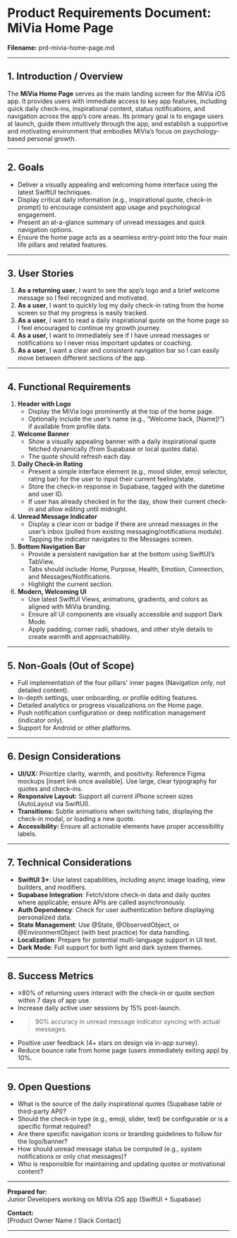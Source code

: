 
# Product Requirements Document: MiVia Home Page

**Filename:** prd-mivia-home-page.md

---

## 1. Introduction / Overview

The **MiVia Home Page** serves as the main landing screen for the MiVia iOS app. It provides users with immediate access to key app features, including quick daily check-ins, inspirational content, status notifications, and navigation across the app’s core areas. Its primary goal is to engage users at launch, guide them intuitively through the app, and establish a supportive and motivating environment that embodies MiVia’s focus on psychology-based personal growth.

---

## 2. Goals

- Deliver a visually appealing and welcoming home interface using the latest SwiftUI techniques.
- Display critical daily information (e.g., inspirational quote, check-in prompt) to encourage consistent app usage and psychological engagement.
- Present an at-a-glance summary of unread messages and quick navigation options.
- Ensure the home page acts as a seamless entry-point into the four main life pillars and related features.

---

## 3. User Stories

1. **As a returning user**, I want to see the app’s logo and a brief welcome message so I feel recognized and motivated.
2. **As a user**, I want to quickly log my daily check-in rating from the home screen so that my progress is easily tracked.
3. **As a user**, I want to read a daily inspirational quote on the home page so I feel encouraged to continue my growth journey.
4. **As a user**, I want to immediately see if I have unread messages or notifications so I never miss important updates or coaching.
5. **As a user**, I want a clear and consistent navigation bar so I can easily move between different sections of the app.

---

## 4. Functional Requirements

1. **Header with Logo**
    - Display the MiVia logo prominently at the top of the home page.
    - Optionally include the user’s name (e.g., “Welcome back, [Name]!”) if available from profile data.
2. **Welcome Banner**
    - Show a visually appealing banner with a daily inspirational quote fetched dynamically (from Supabase or local quotes data).
    - The quote should refresh each day.
3. **Daily Check-in Rating**
    - Present a simple interface element (e.g., mood slider, emoji selector, rating bar) for the user to input their current feeling/state.
    - Store the check-in response in Supabase, tagged with the datetime and user ID.
    - If user has already checked in for the day, show their current check-in and allow editing until midnight.
4. **Unread Message Indicator**
    - Display a clear icon or badge if there are unread messages in the user’s inbox (pulled from existing messaging/notifications module).
    - Tapping the indicator navigates to the Messages screen.
5. **Bottom Navigation Bar**
    - Provide a persistent navigation bar at the bottom using SwiftUI’s TabView.
    - Tabs should include: Home, Purpose, Health, Emotion, Connection, and Messages/Notifications.
    - Highlight the current section.
6. **Modern, Welcoming UI**
    - Use latest SwiftUI Views, animations, gradients, and colors as aligned with MiVia branding.
    - Ensure all UI components are visually accessible and support Dark Mode.
    - Apply padding, corner radii, shadows, and other style details to create warmth and approachability.

---

## 5. Non-Goals (Out of Scope)

- Full implementation of the four pillars' inner pages (Navigation only, not detailed content).
- In-depth settings, user onboarding, or profile editing features.
- Detailed analytics or progress visualizations on the Home page.
- Push notification configuration or deep notification management (indicator only).
- Support for Android or other platforms.

---

## 6. Design Considerations

- **UI/UX:** Prioritize clarity, warmth, and positivity. Reference Figma mockups [insert link once available]. Use large, clear typography for quotes and check-ins.
- **Responsive Layout:** Support all current iPhone screen sizes (AutoLayout via SwiftUI).
- **Transitions:** Subtle animations when switching tabs, displaying the check-in modal, or loading a new quote.
- **Accessibility:** Ensure all actionable elements have proper accessibility labels.

---

## 7. Technical Considerations

- **SwiftUI 3+**: Use latest capabilities, including async image loading, view builders, and modifiers.
- **Supabase Integration**: Fetch/store check-in data and daily quotes where applicable; ensure APIs are called asynchronously.
- **Auth Dependency**: Check for user authentication before displaying personalized data.
- **State Management**: Use @State, @ObservedObject, or @EnvironmentObject (with best practice) for data handling.
- **Localization**: Prepare for potential multi-language support in UI text.
- **Dark Mode**: Full support for both light and dark system themes.

---

## 8. Success Metrics

- ≥80% of returning users interact with the check-in or quote section within 7 days of app use.
- Increase daily active user sessions by 15% post-launch.
- >90% accuracy in unread message indicator syncing with actual messages.
- Positive user feedback (4+ stars on design via in-app survey).
- Reduce bounce rate from home page (users immediately exiting app) by 10%.

---

## 9. Open Questions

- What is the source of the daily inspirational quotes (Supabase table or third-party API)?
- Should the check-in type (e.g., emoji, slider, text) be configurable or is a specific format required?
- Are there specific navigation icons or branding guidelines to follow for the logo/banner?
- How should unread message status be computed (e.g., system notifications or only chat messages)?
- Who is responsible for maintaining and updating quotes or motivational content?

---

**Prepared for:**  
Junior Developers working on MiVia iOS app (SwiftUI + Supabase)

**Contact:**  
[Product Owner Name / Slack Contact]

---
```
